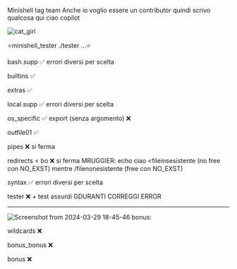 Minishell tag team
Anche io voglio essere un contributor quindi scrivo qualcosa qui
ciao copilot

![cat_girl](https://github.com/Bombatomica64/minishell/assets/145976814/1e2f3800-862b-4b5b-ae99-e103573b31a6)

⭐️minishell_tester    ./tester ...⭐️

bash.supp             ✅️ errori diversi per scelta

builtins              ✅️

extras                ✅️

local.supp            ✅️ errori diversi per scelta

os_specific           ✅️ export (senza argomento) ❌️

outfile01             ✅️

pipes                 ❌️ si ferma 

redirects        < bo ❌️ si ferma          MRUGGIER: echo ciao <fileinsesistente (no free con NO_EXST) mentre /filenonesistente (free con NO_EXST)

syntax                ✅️ errori diversi per scelta

tester                ❌️ + test assurdi    GDURANTI CORREGGI ERROR

----------------------------------------------------------------
![Screenshot from 2024-03-29 18-45-46](https://github.com/Bombatomica64/minishell/assets/145976814/cb81ae26-fe7d-4dce-a3bf-3012fb548be3)
bonus:

wildcards             ❌️

bonus_bonus           ❌️

bonus                 ❌️
